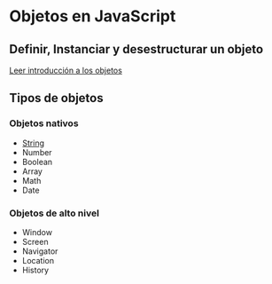 # Objetos en JavaScript

## Definir, Instanciar y desestructurar un objeto
[Leer introducción a los objetos](https://github.com/Vanesa-R/javascript/blob/master/2.%20Objetos/objetos.js)

## Tipos de objetos

### Objetos nativos
 - [String](https://github.com/Vanesa-R/javascript/blob/master/2.%20Objetos/Objetos%20nativos/string.js)
 - Number
 - Boolean
 - Array
 - Math
 - Date

### Objetos de alto nivel
 - Window
 - Screen
 - Navigator
 - Location
 - History
